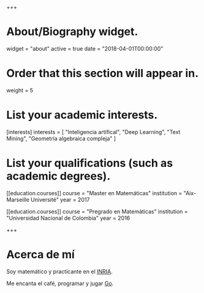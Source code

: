 +++
# About/Biography widget.
widget = "about"
active = true
date = "2018-04-01T00:00:00"

# Order that this section will appear in.
weight = 5

# List your academic interests.
[interests]
  interests = [
    "Inteligencia artifical",
    "Deep Learning",
    "Text Mining",
    "Geometría algebraica compleja"
  ]

# List your qualifications (such as academic degrees).
[[education.courses]]
  course = "Master en Matemáticas"
  institution = "Aix-Marseille Université"
  year = 2017

[[education.courses]]
  course = "Pregrado en Matemáticas"
  institution = "Universidad Nacional de Colombia"
  year = 2016
 
+++

# Acerca de mí

Soy matemático y practicante en el [INRIA](https://www.inria.fr/en/).

Me encanta el café, programar y jugar [Go](http://en.wikipedia.org/wiki/Go_%28game%29).

